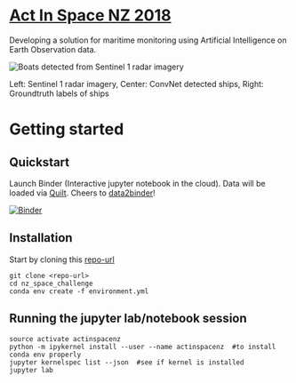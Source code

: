 # [Act In Space NZ 2018](https://actinspace.org)

Developing a solution for maritime monitoring
using Artificial Intelligence on Earth Observation data.

![Boats detected from Sentinel 1 radar imagery](https://user-images.githubusercontent.com/23487320/113465691-ac319a00-9492-11eb-8114-90a122642b97.png)

Left: Sentinel 1 radar imagery, Center: ConvNet detected ships, Right: Groundtruth labels of ships

# Getting started

## Quickstart

Launch Binder (Interactive jupyter notebook in the cloud).
Data will be loaded via [Quilt](https://github.com/quiltdata/quilt). Cheers to [data2binder](https://github.com/quiltdata/data2binder)!

[![Binder](https://mybinder.org/badge.svg)](https://mybinder.org/v2/gh/weiji14/actinspacenz/master)

## Installation

Start by cloning this [repo-url](/../../)

    git clone <repo-url>
    cd nz_space_challenge
    conda env create -f environment.yml

## Running the jupyter lab/notebook session

    source activate actinspacenz
    python -m ipykernel install --user --name actinspacenz  #to install conda env properly
    jupyter kernelspec list --json  #see if kernel is installed
    jupyter lab
